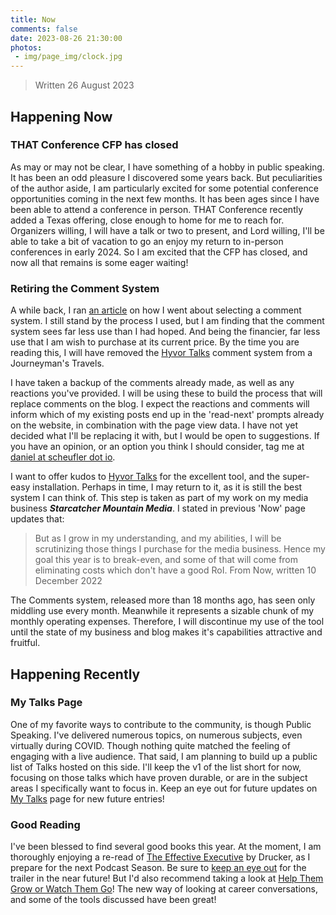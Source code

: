```yaml
---
title: Now
comments: false
date: 2023-08-26 21:30:00
photos: 
 - img/page_img/clock.jpg
---
```



> Written 26 August 2023

## Happening Now

### THAT Conference CFP has closed
As may or may not be clear, I have something of a hobby in public speaking. It has been an odd pleasure I discovered some years back. But peculiarities of the author aside, I am particularly excited for some potential conference opportunities coming in the next few months. It has been ages since I have been able to attend a conference in person. THAT Conference recently added a Texas offering, close enough to home for me to reach for. Organizers willing, I will have a talk or two to present, and Lord willing, I'll be able to take a bit of vacation to go an enjoy my return to in-person conferences in early 2024. So I am excited that the CFP has closed, and now all that remains is some eager waiting!

### Retiring the Comment System
A while back, I ran [an article](/2022/01/03/comments-now-online/) on how I went about selecting a comment system. I still stand by the process I used, but I am finding that the comment system sees far less use than I had hoped. And being the financier, far less use that I am wish to purchase at its current price. By the time you are reading this, I will have removed the [Hyvor Talks](https://talk.hyvor.com/) comment system from a Journeyman's Travels. 

I have taken a backup of the comments already made, as well as any reactions you've provided. I will be using these to build the process that will replace comments on the blog. I expect the reactions and comments will inform which of my existing posts end up in the 'read-next' prompts already on the website, in combination with the page view data. I have not yet decided what I'll be replacing it with, but I would be open to suggestions.  If you have an opinion, or an option you think I should consider, tag me at [daniel at scheufler dot io](mailto:daniel@scheufler.io). 

I want to offer kudos to [Hyvor Talks](https://talk.hyvor.com/) for the excellent tool, and the super-easy installation. Perhaps in time, I may return to it, as it is still the best system I can think of. This step is taken as part of my work on my media business _**Starcatcher Mountain Media**_. I stated in previous 'Now' page updates that:

> But as I grow in my understanding, and my abilities, I will be scrutinizing those things I purchase for the media business. Hence my goal this year is to break-even, and some of that will come from eliminating costs which don't have a good RoI.
> From Now, written 10 December 2022

The Comments system, released more than 18 months ago, has seen only middling use every month.  Meanwhile it represents a sizable chunk of my monthly operating expenses. Therefore, I will discontinue my use of the tool until the state of my business and blog makes it's capabilities attractive and fruitful.


## Happening Recently

### My Talks Page
One of my favorite ways to contribute to the community, is though Public Speaking. I've delivered numerous topics, on numerous subjects, even virtually during COVID. Though nothing quite matched the feeling of engaging with a live audience. That said, I am planning to build up a public list of Talks hosted on this side. I'll keep the v1 of the list short for now, focusing on those talks which have proven durable, or are in the subject areas I specifically want to focus in. Keep an eye out for future updates on [My Talks](/talks) page for new future entries!

### Good Reading

I've been blessed to find several good books this year. At the moment, I am thoroughly enjoying a re-read of [The Effective Executive](https://www.amazon.com/Effective-Executive-Definitive-Harperbusiness-Essentials/dp/B015YMLYGM/) by Drucker, as I prepare for the next Podcast Season. Be sure to [keep an eye out](https://podcasters.spotify.com/pod/show/journeymans-travels) for the trailer in the near future! But I'd also recommend taking a look at [Help Them Grow or Watch Them Go](https://www.amazon.com/Help-Them-Grow-Watch-Conversations/dp/1523097507/)! The new way of looking at career conversations, and some of the tools discussed have been great!
